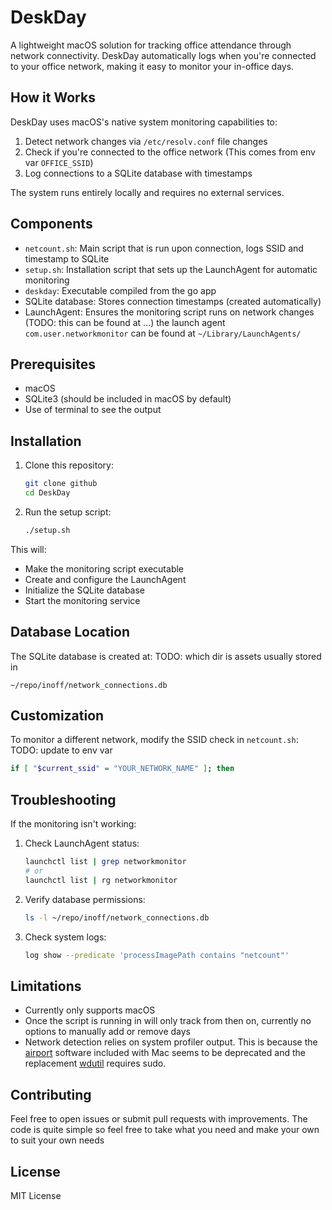 # DeskDay

A lightweight macOS solution for tracking office attendance through network connectivity. DeskDay automatically logs when you're connected to your office network, making it easy to monitor your in-office days.

## How it Works

DeskDay uses macOS's native system monitoring capabilities to:
1. Detect network changes via `/etc/resolv.conf` file changes
2. Check if you're connected to the office network (This comes from env var `OFFICE_SSID`)
3. Log connections to a SQLite database with timestamps

The system runs entirely locally and requires no external services.

## Components

- `netcount.sh`: Main script that is run upon connection, logs SSID and timestamp to SQLite
- `setup.sh`: Installation script that sets up the LaunchAgent for automatic monitoring
- `deskday`: Executable compiled from the go app
- SQLite database: Stores connection timestamps (created automatically)
- LaunchAgent: Ensures the monitoring script runs on network changes (TODO: this can be found at ...) the launch agent `com.user.networkmonitor` can be found at `~/Library/LaunchAgents/`

## Prerequisites

- macOS 
- SQLite3 (should be included in macOS by default)
- Use of terminal to see the output

## Installation

1. Clone this repository:
   ```bash
   git clone github
   cd DeskDay
   ```

2. Run the setup script:
   ```bash
   ./setup.sh
   ```

This will:
- Make the monitoring script executable
- Create and configure the LaunchAgent
- Initialize the SQLite database
- Start the monitoring service

## Database Location

The SQLite database is created at:
TODO: which dir is assets usually stored in
```
~/repo/inoff/network_connections.db
```

## Customization

To monitor a different network, modify the SSID check in `netcount.sh`:
TODO: update to env var

```bash
if [ "$current_ssid" = "YOUR_NETWORK_NAME" ]; then
```

## Troubleshooting

If the monitoring isn't working:

1. Check LaunchAgent status:
   ```bash
   launchctl list | grep networkmonitor
   # or 
   launchctl list | rg networkmonitor
   ```

2. Verify database permissions:
   ```bash
   ls -l ~/repo/inoff/network_connections.db
   ```

3. Check system logs:
   ```bash
   log show --predicate 'processImagePath contains "netcount"'
   ```

## Limitations

- Currently only supports macOS
- Once the script is running in will only track from then on, currently no options to manually add or remove days
- Network detection relies on system profiler output. This is because the [airport](https://support.apple.com/en-au/guide/aputility/aprtc6ff2ed9/mac) software included with Mac seems to be deprecated and the replacement [wdutil](https://ss64.com/mac/wdutil.html) requires sudo.

## Contributing

Feel free to open issues or submit pull requests with improvements.
The code is quite simple so feel free to take what you need and make your own to suit your own needs

## License

MIT License
